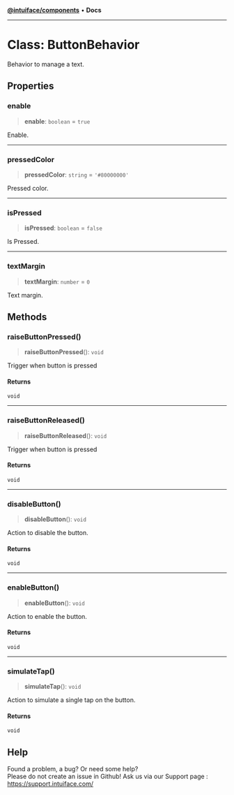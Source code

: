 [**@intuiface/components**](../README.md) • **Docs**

***

# Class: ButtonBehavior

Behavior to manage a text.

## Properties

### enable

> **enable**: `boolean` = `true`

Enable.

***

### pressedColor

> **pressedColor**: `string` = `'#80000000'`

Pressed color.

***

### isPressed

> **isPressed**: `boolean` = `false`

Is Pressed.

***

### textMargin

> **textMargin**: `number` = `0`

Text margin.

## Methods

### raiseButtonPressed()

> **raiseButtonPressed**(): `void`

Trigger when button is pressed

#### Returns

`void`

***

### raiseButtonReleased()

> **raiseButtonReleased**(): `void`

Trigger when button is pressed

#### Returns

`void`

***

### disableButton()

> **disableButton**(): `void`

Action to disable the button.

#### Returns

`void`

***

### enableButton()

> **enableButton**(): `void`

Action to enable the button.

#### Returns

`void`

***

### simulateTap()

> **simulateTap**(): `void`

Action to simulate a single tap on the button.

#### Returns

`void`


## Help
Found a problem, a bug? Or need some help?  
Please do not create an issue in Github! Ask us via our Support page : https://support.intuiface.com/